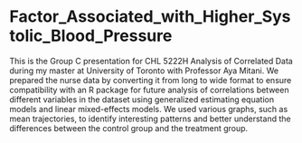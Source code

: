 # Factor_Associated_with_Higher_Systolic_Blood_Pressure

This is the Group C presentation for CHL 5222H Analysis of Correlated Data during my master at University of Toronto with Professor Aya Mitani. 
We prepared the nurse data by converting it from long to wide format to ensure compatibility with an R package for future analysis of correlations between different variables in the dataset using generalized estimating equation models and linear mixed-effects models.
We used various graphs, such as mean trajectories, to identify interesting patterns and better understand the differences between the control group and the treatment group.
